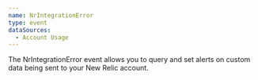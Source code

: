 ```yaml
---
name: NrIntegrationError
type: event
dataSources:
  - Account Usage
---
```


The NrIntegrationError event allows you to query and set alerts on custom data being sent to your New Relic account.